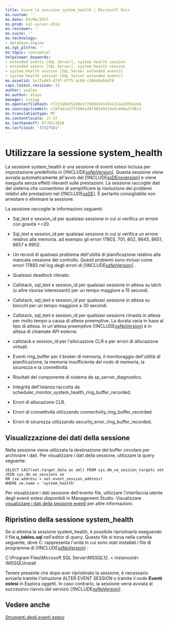 ```yaml
---
title: Usare la sessione system_health | Microsoft Docs
ms.custom: ''
ms.date: 03/06/2017
ms.prod: sql-server-2014
ms.reviewer: ''
ms.suite: ''
ms.technology:
- database-engine
ms.tgt_pltfrm: ''
ms.topic: conceptual
helpviewer_keywords:
- extended events [SQL Server], system health session
- extended events [SQL Server], system_health session
- system_health session [SQL Server extended events]
- system health session [SQL Server extended events]
ms.assetid: 1e1fad43-d747-4775-ac0d-c50648e56d78
caps.latest.revision: 15
author: yualan
ms.author: alayu
manager: craigg
ms.openlocfilehash: cf223a6b352b8e1f2b9dd2e1d241214a1859a2e6
ms.sourcegitcommit: c18fadce27f330e1d4f36549414e5c84ba2f46c2
ms.translationtype: MT
ms.contentlocale: it-IT
ms.lasthandoff: 07/02/2018
ms.locfileid: "37327581"
---
```

# <a name="use-the-systemhealth-session"></a>Utilizzare la sessione system_health
  La sessione system_health è una sessione di eventi estesi inclusa per impostazione predefinita in [!INCLUDE[ssNoVersion](../../includes/ssnoversion-md.md)]. Questa sessione viene avviata automaticamente all'avvio del [!INCLUDE[ssDEnoversion](../../includes/ssdenoversion-md.md)] e viene eseguita senza effetti rilevanti sulle prestazioni. La sessione raccoglie dati del sistema che consentono di semplificare la risoluzione dei problemi relativi alle prestazioni nel [!INCLUDE[ssDE](../../includes/ssde-md.md)]. È pertanto consigliabile non arrestare o eliminare la sessione.  
  
 La sessione raccoglie le informazioni seguenti:  
  
-   Sql_text e session_id per qualsiasi sessione in cui si verifica un errore con gravità >=20.  
  
-   Sql_text e session_id per qualsiasi sessione in cui si verifica un errore relativo alla memoria. ad esempio gli errori 17803, 701, 802, 8645, 8651, 8657 e 8902.  
  
-   Un record di qualsiasi problema dell'utilità di pianificazione relativo alla mancata cessione del controllo. Questi problemi sono inclusi come errori 17883 nel log degli errori di [!INCLUDE[ssNoVersion](../../includes/ssnoversion-md.md)] .  
  
-   Qualsiasi deadlock rilevato.  
  
-   Callstack, sql_text e session_id per qualsiasi sessione in attesa su latch (o altre risorse interessanti) per un tempo maggiore a 15 secondi.  
  
-   Callstack, sql_text e session_id per qualsiasi sessione in attesa su blocchi per un tempo maggiore a 30 secondi.  
  
-   Callstack, sql_text e session_id per qualsiasi sessione rimasta in attesa per molto tempo a causa di attese preemptive. La durata varia in base al tipo di attesa. In un'attesa preemptive [!INCLUDE[ssNoVersion](../../includes/ssnoversion-md.md)] è in attesa di chiamate API esterne.  
  
-   callstack e session_id per l'allocazione CLR e per errori di allocazione virtuali.  
  
-   Eventi ring_buffer per il broker di memoria, il monitoraggio dell'utilità di pianificazione, la memoria insufficiente del nodo di memoria, la sicurezza e la connettività.  
  
-   Risultati del componente di sistema da sp_server_diagnostics.  
  
-   Integrità dell'istanza raccolta da scheduler_monitor_system_health_ring_buffer_recorded.  
  
-   Errori di allocazione CLR.  
  
-   Errori di connettività utilizzando connectivity_ring_buffer_recorded.  
  
-   Errori di sicurezza utilizzando security_error_ring_buffer_recorded.  
  
## <a name="viewing-the-session-data"></a>Visualizzazione dei dati della sessione  
 Nella sessione viene utilizzata la destinazione del buffer circolare per archiviare i dati. Per visualizzare i dati della sessione, utilizzare la query seguente:  
  
```  
SELECT CAST(xet.target_data as xml) FROM sys.dm_xe_session_targets xet  
JOIN sys.dm_xe_sessions xe  
ON (xe.address = xet.event_session_address)  
WHERE xe.name = 'system_health'  
```  
  
 Per visualizzare i dati sessione dell'evento file, utilizzare l'interfaccia utente degli eventi estesi disponibili in Management Studio. Visualizzare [visualizzare i dati della sessione eventi](../../database-engine/view-event-session-data.md) per altre informazioni.  
  
## <a name="restoring-the-systemhealth-session"></a>Ripristino della sessione system_health  
 Se si elimina la sessione system_health, è possibile ripristinarla eseguendo il file **u_tables.sql** nell'editor di query. Questo file si trova nella cartella seguente, dove C: rappresenta l'unità in cui sono stati installati i file di programma di [!INCLUDE[ssNoVersion](../../includes/ssnoversion-md.md)] :  
  
 C:\Program Files\Microsoft SQL Server\MSSQL12. \< *instanceid*> \MSSQL\Install  
  
 Tenere presente che dopo aver ripristinato la sessione, è necessario avviarla tramite l'istruzione ALTER EVENT SESSION o tramite il nodo **Eventi estesi** in Esplora oggetti. In caso contrario, la sessione verrà avviata al successivo riavvio del servizio [!INCLUDE[ssNoVersion](../../includes/ssnoversion-md.md)] .  
  
## <a name="see-also"></a>Vedere anche  
 [Strumenti degli eventi estesi](extended-events-tools.md)  
  
  
